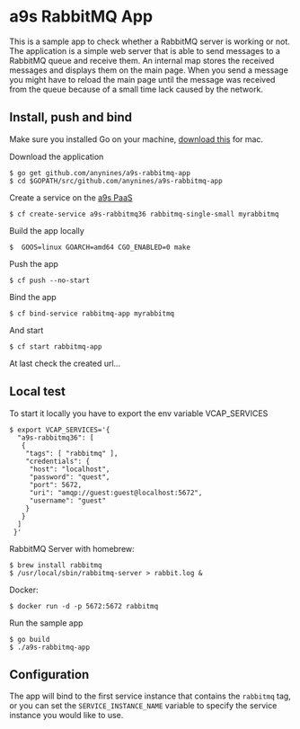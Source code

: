 # a9s RabbitMQ App

This is a sample app to check whether a RabbitMQ server is working or not.
The application is a simple web server that is able to send messages to a
RabbitMQ queue and receive them. An internal map stores the received messages
and displays them on the main page. When you send a message you might have
to reload the main page until the message was received from the queue
because of a small time lack caused by the network.

## Install, push and bind

Make sure you installed Go on your machine, [download this](https://golang.org/doc/install?download=go1.8.darwin-amd64.pkg) for mac.

Download the application
```
$ go get github.com/anynines/a9s-rabbitmq-app
$ cd $GOPATH/src/github.com/anynines/a9s-rabbitmq-app
```

Create a service on the [a9s PaaS](https://paas.anynines.com)
```
$ cf create-service a9s-rabbitmq36 rabbitmq-single-small myrabbitmq
```
Build the app locally
```
$  GOOS=linux GOARCH=amd64 CGO_ENABLED=0 make
```

Push the app
```
$ cf push --no-start
```

Bind the app
```
$ cf bind-service rabbitmq-app myrabbitmq
```

And start
```
$ cf start rabbitmq-app
```

At last check the created url...


## Local test

To start it locally you have to export the env variable VCAP_SERVICES
```
$ export VCAP_SERVICES='{
  "a9s-rabbitmq36": [
   {
    "tags": [ "rabbitmq" ],
    "credentials": {
     "host": "localhost",
     "password": "quest",
     "port": 5672,
     "uri": "amqp://guest:guest@localhost:5672",
     "username": "guest"
    }
   }
  ]
 }'
 ```

RabbitMQ Server with homebrew:
```shell
$ brew install rabbitmq
$ /usr/local/sbin/rabbitmq-server > rabbit.log &
```

Docker:
```shell
$ docker run -d -p 5672:5672 rabbitmq
```

Run the sample app
```
$ go build
$ ./a9s-rabbitmq-app
```

## Configuration

The app will bind to the first service instance that contains the `rabbitmq`
tag, or you can set the `SERVICE_INSTANCE_NAME` variable to specify the service
instance you would like to use.

